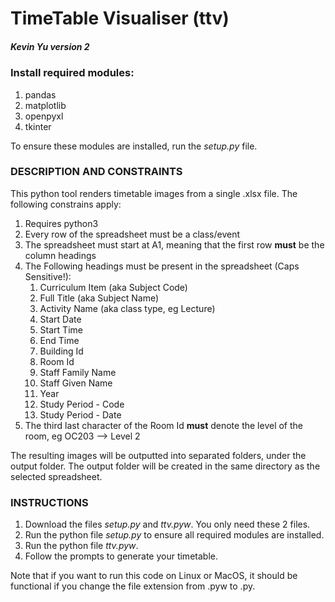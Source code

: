 # TimeTable Visualiser (ttv)
##### Kevin Yu version 2

### Install required modules:


1. pandas
2. matplotlib
3. openpyxl
4. tkinter

To ensure these modules are installed, run the _setup.py_ file.


### DESCRIPTION AND CONSTRAINTS

This python tool renders timetable images from a single .xlsx file. The following constrains apply:

1. Requires python3
2. Every row of the spreadsheet must be a class/event
3. The spreadsheet must start at A1, meaning that the first row **must** be the column headings
4. The Following headings must be present in the spreadsheet (Caps Sensitive!):
   1. Curriculum Item (aka Subject Code)
   2. Full Title (aka Subject Name)
   3. Activity Name (aka class type, eg Lecture)
   4. Start Date
   5. Start Time
   6. End Time
   7. Building Id
   8. Room Id
   9. Staff Family Name
   10. Staff Given Name
   11. Year
   12. Study Period - Code
   13. Study Period - Date
5. The third last character of the Room Id **must** denote the level of the room, eg OC203 --> Level 2

The resulting images will be outputted into separated folders, under the output folder. The output folder will be created in the same directory as the selected spreadsheet.

### INSTRUCTIONS
1. Download the files _setup.py_ and _ttv.pyw_. You only need these 2 files.
2. Run the python file _setup.py_ to ensure all required modules are installed.
3. Run the python file _ttv.pyw_.
4. Follow the prompts to generate your timetable.

Note that if you want to run this code on Linux or MacOS, it should be functional if you change the file extension from .pyw to .py.
